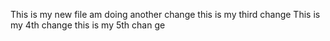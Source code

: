 This is my new file
am doing another change
this is my third change
This is my 4th change
this is my 5th chan ge